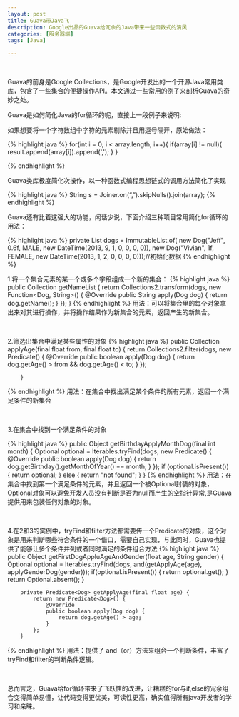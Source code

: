 ```yaml
---
layout: post
title: Guava带Java飞
description: Google出品的Guava给冗余的Java带来一些函数式的清风
categories: [服务器端]
tags: [Java]

---
```

<br/>

Guava的前身是Google Collections，是Google开发出的一个开源Java常用类库，包含了一些集合的便捷操作API。本文通过一些常用的例子来剖析Guava的奇妙之处。

Guava是如何简化Java的for循环的呢，直接上一段例子来说明:

如果想要将一个字符数组中字符的元素剔除并且用逗号隔开，原始做法：

{% highlight java %}
    for(int i = 0; i < array.length; i++){
        if(array[i] != null){
           result.append(array[i]).append(',');
       }
    }

{% endhighlight %}

Guava类库极度简化次操作，以一种函数式编程思想链式的调用方法简化了实现

{% highlight java %}
    String s = Joiner.on(“,”).skipNulls().join(array);
{% endhighlight %}

Guava还有比着这强大的功能，闲话少说，下面介绍三种项目常用简化for循环的用法：

{% highlight java %}
     private List<Dog> dogs = ImmutableList.of(
                new Dog("Jeff", 0.6f, MALE, new DateTime(2013, 9, 1, 0, 0, 0, 0)),
                new Dog("Vivian", 1f, FEMALE, new DateTime(2013, 1, 2, 0, 0, 0, 0)));//初始化数据
{% endhighlight %}
<br/>

1.将一个集合元素的某一个或多个字段组成一个新的集合：
{% highlight java %}
     public Collection getNameList {
             return Collections2.transform(dogs, new Function<Dog, String>() {
                 @Override
                 public String apply(Dog dog) {
                     return dog.getName();
                 }
             });
         }
{% endhighlight %}
用法：可以将集合里的每个对象拿出来对其进行操作，并将操作结果作为新集合的元素，返回产生的新集合。

<br/>

2.筛选出集合中满足某些属性的对象
{% highlight java %}
    public Collection applyAge(final float from, final float to) {
            return Collections2.filter(dogs, new Predicate<Dog>() {
                @Override
                public boolean apply(Dog dog) {
                    return dog.getAge() > from && dog.getAge() < to;
                }
            });

        }
{% endhighlight %}
用法：在集合中找出满足某个条件的所有元素，返回一个满足条件的新集合

<br/>

3.在集合中找到一个满足条件的对象

{% highlight java %}
    public Object getBirthdayApplyMonthDog(final int month) {
            Optional<Dog> optional = Iterables.tryFind(dogs, new Predicate<Dog>() {
                @Override
                public boolean apply(Dog dog) {
                    return dog.getBirthday().getMonthOfYear() == month;
                }
            });
            if (optional.isPresent()) {
                return optional;
            } else {
                return "not found";
            }
        }
{% endhighlight %}
用法：在集合中找到第一个满足条件的元素，并且返回一个被Optional封装的对象，Optional对象可以避免开发人员没有判断是否为null而产生的空指针异常,是Guava提供用来包装任何对象的对象。

<br/>

4.在2和3的实例中，tryFind和filter方法都需要传一个Predicate的对象，这个对象是用来判断哪些符合条件的一个借口，需要自己实现，与此同时，Guava也提供了能够让多个条件并列或者同时满足的条件组合方法
{% highlight java %}
    public Object getFirstDogAppluAgeAndGender(float age, String gender) {
            Optional<Dog> optional = Iterables.tryFind(dogs, and(getApplyAge(age), applyGenderDog(gender)));
            if(optional.isPresent()) {
                return optional.get();
            }
            return Optional.absent();
        }

        private Predicate<Dog> getApplyAge(final float age) {
            return new Predicate<Dog>() {
                @Override
                public boolean apply(Dog dog) {
                    return dog.getAge() > age;
                }
            };
        }
{% endhighlight %}
用法：提供了 and（or）方法来组合一个判断条件，丰富了tryFind和filter的判断条件逻辑。

<br/>

总而言之，Guava给for循环带来了飞跃性的改进，让糟糕的for与if,else的冗余组合变得简单易懂，让代码变得更优美，可读性更高，确实值得所有java开发者的学习和亲睐。
